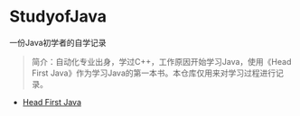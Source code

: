 # StudyofJava
一份Java初学者的自学记录   

>简介：自动化专业出身，学过C++，工作原因开始学习Java，使用《Head First Java》作为学习Java的第一本书。本仓库仅用来对学习过程进行记录。


  
* [Head First Java](_posts\index.md)


